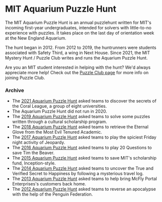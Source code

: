 # MIT Aquarium Puzzle Hunt

The MIT Aquarium Puzzle Hunt is an annual puzzlehunt written for MIT's incoming first-year undergraduates, intended for solvers with little-to-no experience with puzzles. It takes place on the last day of orientation week at the New England Aquarium.

The hunt began in 2012. From 2012 to 2019, the huntrunners were students associated with Safety Third, a wing in Next House. Since 2021, the MIT Mystery Hunt / Puzzle Club writes and runs the Aquarium Puzzle Hunt.

Are you an MIT student interested in helping with the hunt? We'd always appreciate more help! Check out the [Puzzle Club page](/puzzleclub.html) for more info on joining Puzzle Club.

### Archive

- The [2021 Aquarium Puzzle Hunt](2021/index.html) asked teams to discover the secrets of the Coral League, a group of eight universities.
- The Aquarium Puzzle Hunt did not run in 2020.
- The [2019 Aquarium Puzzle Hunt](2019/index.html) asked teams to solve some puzzles written through a cultural scholarship program.
- The [2018 Aquarium Puzzle Hunt](2018/index.html) asked teams to retrieve the Eternal Glove from the Most Evil Tenured Academic.
- The [2017 Aquarium Puzzle Hunt](2017/index.html) asked teams to play the spiciest Friday night activity of Jeopardy.
- The [2016 Aquarium Puzzle Hunt](2016/index.html) asked teams to play 20 Questions to save Tim the Beaver.
- The [2015 Aquarium Puzzle Hunt](2015/index.html) asked teams to save MIT's scholarship fund, Inception-style.
- The [2014 Aquarium Puzzle Hunt](2014/index.html) asked teams to uncover the True and Verified Secret to Happiness by following a mysterious travel log.
- The [2013 Aquarium Puzzle Hunt](2013/index.html) asked teams to help bring McFly Portal Enterprises's customers back home.
- The [2012 Aquarium Puzzle Hunt](2012/index.html) asked teams to reverse an apocalypse with the help of the Penguin Federation.

